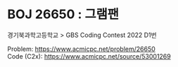 # BOJ 26650 : 그램팬  
경기북과학고등학교 > GBS Coding Contest 2022 D1번  
  
Problem: https://www.acmicpc.net/problem/26650  
Code (C2x): https://www.acmicpc.net/source/53001269  
